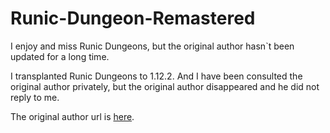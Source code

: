 # Runic-Dungeon-Remastered
I enjoy and miss Runic Dungeons, but the original author hasn`t been updated for a long time.

I transplanted Runic Dungeons to 1.12.2. And I have been consulted the original author privately, but the original author disappeared and he did not reply to me.

The original author url is [here](https://www.curseforge.com/minecraft/mc-mods/runic-dungeons).